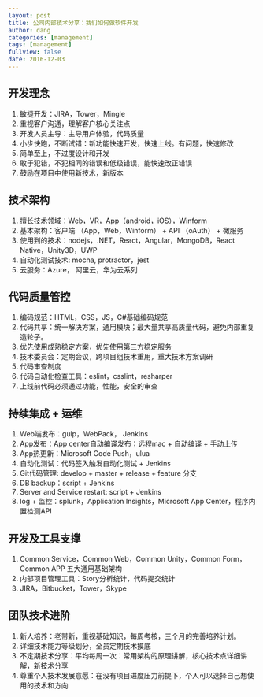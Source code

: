 ```yaml
---
layout: post
title: 公司内部技术分享：我们如何做软件开发
author: dang
categories: [management]
tags: [management]
fullview: false
date: 2016-12-03
---
```


## 开发理念
1. 敏捷开发：JIRA，Tower，Mingle
2. 重视客户沟通，理解客户核心关注点
3. 开发人员主导：主导用户体验，代码质量
4. 小步快跑，不断试错：新功能快速开发，快速上线。有问题，快速修改
5. 简单至上，不过度设计和开发
6. 敢于犯错，不犯相同的错误和低级错误，能快速改正错误
7. 鼓励在项目中使用新技术，新版本

<!-- more -->
## 技术架构
1. 擅长技术领域：Web，VR，App（android，iOS），Winform
2. 基本架构：客户端 （App，Web，Winform） + API （oAuth） + 微服务
3. 使用到的技术：nodejs，.NET，React，Angular，MongoDB，React Native，Unity3D，UWP
4. 自动化测试技术: mocha, protractor，jest
5. 云服务：Azure， 阿里云，华为云系列

## 代码质量管控
1. 编码规范：HTML，CSS，JS，C#基础编码规范
2. 代码共享：统一解决方案，通用模块；最大量共享高质量代码，避免内部重复造轮子。
3. 优先使用成熟稳定方案，优先使用第三方稳定服务
4. 技术委员会：定期会议，跨项目组技术重用，重大技术方案调研
5. 代码审查制度
6. 代码自动化检查工具：eslint，csslint，resharper
7. 上线前代码必须通过功能，性能，安全的审查

## 持续集成 + 运维
1. Web端发布：gulp，WebPack， Jenkins
2. App发布：App center自动编译发布；远程mac + 自动编译 + 手动上传
3. App热更新：Microsoft Code Push，ulua
4. 自动化测试：代码签入触发自动化测试 + Jenkins
5. Git代码管理: develop + master + release + feature 分支
6. DB backup：script + Jenkins
7. Server and Service restart: script + Jenkins
8. log + 监控：splunk，Application Insights，Microsoft App Center，程序内置检测API

## 开发及工具支撑
1. Common Service，Common Web，Common Unity，Common Form，Common APP 五大通用基础架构
2. 内部项目管理工具：Story分析统计，代码提交统计
3. JIRA，Bitbucket，Tower，Skype

## 团队技术进阶
1. 新人培养：老带新，重视基础知识，每周考核，三个月的完善培养计划。
2. 详细技术能力等级划分，全员定期技术摸底
3. 不定期技术分享：平均每周一次：常用架构的原理讲解，核心技术点详细讲解，新技术分享
4. 尊重个人技术发展意愿：在没有项目进度压力前提下，个人可以选择自己想使用的技术和方向